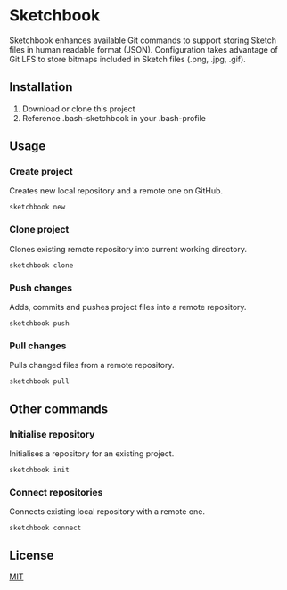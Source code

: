 # Sketchbook

Sketchbook enhances available Git commands to support storing Sketch files in human readable format (JSON). Configuration takes advantage of Git LFS to store bitmaps included in Sketch files (.png, .jpg, .gif).


## Installation

1. Download or clone this project
2. Reference .bash-sketchbook in your .bash-profile

## Usage

### Create project
Creates new local repository and a remote one on GitHub.

```
sketchbook new
```

### Clone project
Clones existing remote repository into current working directory.

```
sketchbook clone
```

### Push changes
Adds, commits and pushes project files into a remote repository.

```
sketchbook push
```

### Pull changes
Pulls changed files from a remote repository.

```
sketchbook pull
``` 


## Other commands

### Initialise repository
Initialises a repository for an existing project.

```
sketchbook init
```

### Connect repositories
Connects existing local repository with a remote one.

```
sketchbook connect
```


## License
[MIT](http://opensource.org/licenses/MIT)